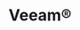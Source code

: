 ---
title: "Veeam®"
linkTitle: "Veeam"
description: "Articles about TrueNAS integrations with Veeam®."
type: docs
---